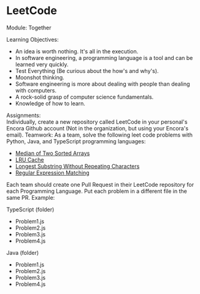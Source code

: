 # LeetCode
Module: Together

Learning Objectives:  
-	An idea is worth nothing. It's all in the execution.
-	In software engineering, a programming language is a tool and can be learned very quickly.
-	Test Everything (Be curious about the how's and why's).
-	Moonshot thinking.
-	Software engineering is more about dealing with people than dealing with computers.
-	A rock-solid grasp of computer science fundamentals.
-	Knowledge of how to learn.  

Assignments:  
Individually, create a new repository called LeetCode in your personal's Encora Github account (Not in the organization, but using your Encora's email).
Teamwork: As a team, solve the following leet code problems with Python, Java, and TypeScript programming languages:  
-	<a href='https://leetcode.com/problems/median-of-two-sorted-arrays/' target='_blank' >Median of Two Sorted Arrays</a>  
- 	<a href='https://leetcode.com/problems/lru-cache/' target='_blank' >LRU Cache</a>  
-  	<a href='https://leetcode.com/problems/longest-substring-without-repeating-characters/' target='_blank' >Longest Substring Without Repeating Characters</a>
-  	<a href='https://leetcode.com/problems/regular-expression-matching/' target='_blank' >Regular Expression Matching</a>  

Each team should create one Pull Request in their LeetCode repository for each Programming Language. Put each problem in a different file in the same PR. Example:    
  
TypeScript (folder)  
-	Problem1.js  
-	Problem2.js  
-	Problem3.js  
-	Problem4.js
  
Java (folder)  
-	Problem1.js  
-	Problem2.js  
-	Problem3.js  
-	Problem4.js
